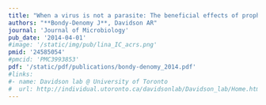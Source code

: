 ```yaml
---
title: "When a virus is not a parasite: The beneficial effects of prophages on bacterial fitness"
authors: "**Bondy-Denomy J**, Davidson AR"
journal: 'Journal of Microbiology'
pub_date: '2014-04-01'
#image: '/static/img/pub/lina_IC_acrs.png'
pmid: '24585054'
#pmcid: 'PMC3993853'
pdf: '/static/pdf/publications/bondy-denomy_2014.pdf'
#links:
#- name: Davidson lab @ University of Toronto
#  url: http://individual.utoronto.ca/davidsonlab/Davidson_lab/Home.html
---
```

